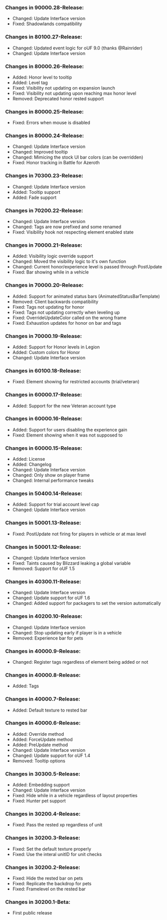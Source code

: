 ### Changes in 90000.28-Release:

- Changed: Update Interface version
- Fixed: Shadowlands compatibility

### Changes in 80100.27-Release:

- Changed: Updated event logic for oUF 9.0 (thanks @Rainrider)
- Changed: Update Interface version

### Changes in 80000.26-Release:

- Added: Honor level to tooltip
- Added: Level tag
- Fixed: Visibility not updating on expansion launch
- Fixed: Visibility not updating upon reaching max honor level
- Removed: Deprecated honor rested support

### Changes in 80000.25-Release:

- Fixed: Errors when mouse is disabled

### Changes in 80000.24-Release:

- Changed: Update Interface version
- Changed: Improved tooltip
- Changed: Mimicing the stock UI bar colors (can be overridden)
- Fixed: Honor tracking in Battle for Azeroth

### Changes in 70300.23-Release:

- Changed: Update Interface version
- Added: Tooltip support
- Added: Fade support

### Changes in 70200.22-Release:

- Changed: Update Interface version
- Changed: Tags are now prefixed and some renamed
- Fixed: Visibility hook not respecting element enabled state

### Changes in 70000.21-Release:

- Added: Visibility logic override support
- Changed: Moved the visibility logic to it's own function
- Changed: Current honor/experience level is passed through PostUpdate
- Fixed: Bar showing while in a vehicle

### Changes in 70000.20-Release:

- Added: Support for animated status bars (AnimatedStatusBarTemplate)
- Removed: Client backwards compatibility
- Fixed: Tags not updating for honor
- Fixed: Tags not updating correctly when leveling up
- Fixed: OverrideUpdateColor called on the wrong frame
- Fixed: Exhaustion updates for honor on bar and tags

### Changes in 70000.19-Release:

- Added: Support for Honor levels in Legion
- Added: Custom colors for Honor
- Changed: Update Interface version

### Changes in 60100.18-Release:

- Fixed: Element showing for restricted accounts (trial/veteran)

### Changes in 60000.17-Release:

- Added: Support for the new Veteran account type

### Changes in 60000.16-Release:

- Added: Support for users disabling the experience gain
- Fixed: Element showing when it was not supposed to

### Changes in 60000.15-Release:

- Added: License
- Added: Changelog
- Changed: Update Interface version
- Changed: Only show on player frame
- Changed: Internal performance tweaks

### Changes in 50400.14-Release:

- Added: Support for trial account level cap
- Changed: Update Interface version

### Changes in 50001.13-Release:

- Fixed: PostUpdate not firing for players in vehicle or at max level

### Changes in 50001.12-Release:

- Changed: Update Interface version
- Fixed: Taints caused by Blizzard leaking a global variable
- Removed: Support for oUF 1.5

### Changes in 40300.11-Release:

- Changed: Update Interface version
- Changed: Update support for oUF 1.6
- Changed: Added support for packagers to set the version automatically

### Changes in 40200.10-Release:

- Changed: Update Interface version
- Changed: Stop updating early if player is in a vehicle
- Removed: Experience bar for pets

### Changes in 40000.9-Release:

- Changed: Register tags regardless of element being added or not

### Changes in 40000.8-Release:

- Added: Tags

### Changes in 40000.7-Release:

- Added: Default texture to rested bar

### Changes in 40000.6-Release:

- Added: Override method
- Added: ForceUpdate method
- Added: PreUpdate method
- Changed: Update Interface version
- Changed: Update support for oUF 1.4
- Removed: Tooltip options

### Changes in 30300.5-Release:

- Added: Embedding support
- Changed: Update Interface version
- Fixed: Hide while in a vehicle regardless of layout properties
- Fixed: Hunter pet support

### Changes in 30200.4-Release:

- Fixed: Pass the rested xp regardless of unit

### Changes in 30200.3-Release:

- Fixed: Set the default texture properly
- Fixed: Use the interal unitID for unit checks

### Changes in 30200.2-Release:

- Fixed: Hide the rested bar on pets
- Fixed: Replicate the backdrop for pets
- Fixed: Framelevel on the rested bar

### Changes in 30200.1-Beta:

- First public release
